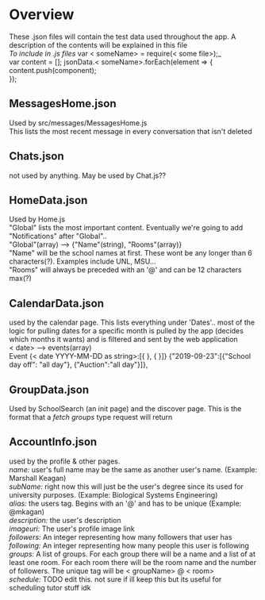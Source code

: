 # Overview
These .json files will contain the test data used throughout the app. A description of the contents will be explained in this file
<br>
_To include in .js files_ var < someName> = require(< some file>);_<br>
var content = [];
jsonData.< someName>.forEach(element => {
    content.push(component);    
});

## MessagesHome.json
Used by src/messages/MessagesHome.js
<br>
This lists the most recent message in every conversation that isn't deleted

## Chats.json
not used by anything. May be used by Chat.js??


## HomeData.json
Used by Home.js
<br>
"Global" lists the most important content. Eventually we're going to add "Notifications" after "Global"..
<br>
"Global"(array) --> {"Name"(string), "Rooms"(array)}
<br>
"Name" will be the school names at first. These wont be any longer than 6 characters(?). Examples include UNL, MSU...
<br>
"Rooms" will always be preceded with an '@' and can be 12 characters max(?)
<br>

## CalendarData.json
used by the calendar page. This lists everything under 'Dates'.. most of the logic for pulling dates for a specific month
is pulled by the app (decides which months it wants) and is filtered and sent by the web application
<br>
< date> --> events(array)
<br>
Event
{< date YYYY-MM-DD as string>:[{ }, { }]}
{"2019-09-23":[{"School day off": "all day"}, {"Auction":"all day"}]},

## GroupData.json
Used by SchoolSearch (an init page) and the discover page.
This is the format that a _fetch groups_ type request will return
<br>

## AccountInfo.json
used by the profile & other pages.
<br>
_name:_ user's full name may be the same as another user's name. (Example: Marshall Keagan)
<br>
_subName:_ right now this will just be the user's degree since its used for university purposes. (Example: Biological Systems Engineering)
<br>
_alias:_ the users tag. Begins with an '@' and has to be unique (Example: @mkagan)
<br>
_description:_ the user's description
<br>
_imageuri:_ The user's profile image link
<br>
_followers:_ An integer representing how many followers that user has
<br>
_following:_ An integer representing how many people this user is following
<br>
_groups:_ A list of groups. For each group there will be a name and a list of at least one room. For each room there will be the room name and the number of followers. The unique tag will be < groupName> @ < room>
<br>
_schedule:_ TODO edit this. not sure if ill keep this but its useful for scheduling tutor stuff idk
<br>
<br>
<br>